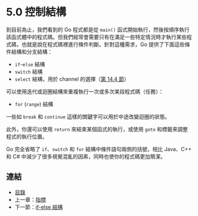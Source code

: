 # 5.0 控制結構

到目前為止，我們看到的 Go 程式都是從 `main()` 函式開始執行，然後按順序執行該函式體中的程式碼。但我們經常會需要只有在滿足一些特定情況時才執行某些程式碼，也就是說在程式碼裡進行條件判斷。針對這種需求，Go 提供了下面這些條件結構和分支結構：

- `if`-`else` 結構
- `switch` 結構
- `select` 結構，用於 channel 的選擇（[第 14.4 節](14.4.md)）

可以使用迭代或迴圈結構來重複執行一次或多次某段程式碼（任務）：

- `for` (`range`) 結構

一些如 `break` 和 `continue` 這樣的關鍵字可以用於中途改變迴圈的狀態。

此外，你還可以使用 `return` 來結束某個函式的執行，或使用 `goto` 和標籤來調整程式的執行位置。

Go 完全省略了 `if`、`switch` 和 `for` 結構中條件語句兩側的括號，相比 Java、C++ 和 C# 中減少了很多視覺混亂的因素，同時也使你的程式碼更加簡潔。

## 連結

- [目錄](directory.md)
- 上一章：[指標](04.9.md)
- 下一節：[if-else 結構](05.1.md)

